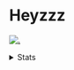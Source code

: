 # Heyzzz  

[![.](https://skillicons.dev/icons?i=js,ts,nextjs,nestjs,mongodb)](https://skillicons.dev)  

<details>
<summary>Stats</summary
<!--START_SECTION:waka-->

```txt
TypeScript   44 mins         ████████████████░░░░░░░░░   64.45 %
JSON         24 mins         ████████▓░░░░░░░░░░░░░░░░   35.30 %
JavaScript   0 secs          ░░░░░░░░░░░░░░░░░░░░░░░░░   00.25 %
```

<!--END_SECTION:waka-->
</details>
